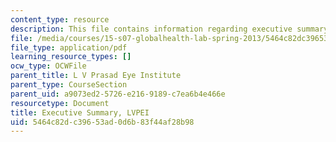 ```yaml
---
content_type: resource
description: This file contains information regarding executive summary.
file: /media/courses/15-s07-globalhealth-lab-spring-2013/5464c82dc39653ad0d6b83f44af28b98_MIT15_S07S13_exe_sum_lvp.pdf
file_type: application/pdf
learning_resource_types: []
ocw_type: OCWFile
parent_title: L V Prasad Eye Institute
parent_type: CourseSection
parent_uid: a9073ed2-5726-e216-9189-c7ea6b4e466e
resourcetype: Document
title: Executive Summary, LVPEI
uid: 5464c82d-c396-53ad-0d6b-83f44af28b98
---
```

